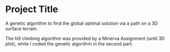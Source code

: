 # Project Title

A genetic algorithm to find the global optimal solution via a path on a 3D surface terrain.

The hill climbing algorithm was provided by a Minerva Assignment (until 3D plot), while I coded the genetic algorithm in the second part. 

